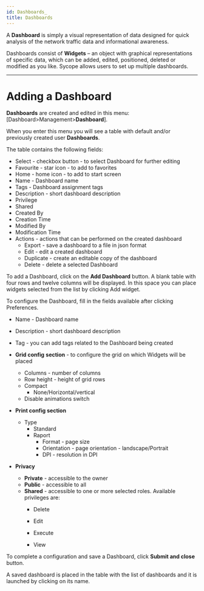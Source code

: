 ```yaml
---
id: Dashboards_
title: Dashboards
---
```


A **Dashboard** is simply a visual representation of data designed for quick analysis of the network traffic data and informational awareness.

Dashboards consist of **Widgets** – an object with graphical representations of specific data, which can be added, edited, positioned, deleted or modified as you like. Sycope allows users to set up multiple dashboards.



---

# Adding  a Dashboard



**Dashboards** are created and edited in this menu: [Dashboard>Management>**Dashboard**].

When you enter this menu you will see a table with default and/or previously created user **Dashboards**.

The table contains the following fields:

- Select - checkbox button - to select Dashboard for further editing 
- Favourite - star icon -  to add to favorites
- Home - home icon - to add to start screen
- Name - Dashboard name
- Tags - Dashboard assignment tags
- Description - short dashboard description
- Privilege 
- Shared
- Created By
- Creation Time
- Modified By
- Modification Time
- Actions - actions that can be performed on the created dashboard
  - Export - save a dashboard to a file in json format
  - Edit - edit a created dashboard
  - Duplicate - create an editable copy of the dashboard
  - Delete - delete a selected Dashboard



To add  a Dashboard, click on the **Add Dashboard** button. A blank table with four rows and twelve columns will be displayed. In this space you can place widgets selected from the list by clicking Add widget.

To configure the Dashboard, fill in the fields available after clicking  Preferences.

- Name - Dashboard name
- Description - short dashboard description
- Tag - you can add tags related to the Dashboard being created

- **Grid config** **section** - to configure the grid on which Widgets will be placed
  - Columns - number of columns
  - Row height - height of grid rows
  - Compact
    - None/Horizontal/vertical
  - Disable animations switch
- **Print config section** 
  - Type
    - Standard 
    - Raport
      - Format  - page size
      - Orientation - page orientation - landscape/Portrait
      - DPI - resolution in DPI
- **Privacy**
  - **Private** - accessible to the owner
  - **Public** - accessible to all
  - **Shared** - accessible to one or more selected roles. Available privileges are:
    - Delete

    - Edit
    - Execute

    - View


To complete a configuration and save a Dashboard, click **Submit and close** button.

A saved dashboard is placed in the table with the list of dashboards and it is launched by clicking on its name.

 
